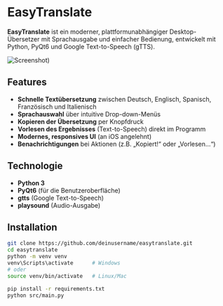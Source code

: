 # EasyTranslate

**EasyTranslate** ist ein moderner, plattformunabhängiger Desktop-Übersetzer mit Sprachausgabe und einfacher Bedienung, entwickelt mit Python, PyQt6 und Google Text-to-Speech (gTTS).

![Screenshot](https://imgur.com/a/kbEv5sy)) <!-- Füge einen Screenshot hinzu, falls vorhanden -->

## Features

- **Schnelle Textübersetzung** zwischen Deutsch, Englisch, Spanisch, Französisch und Italienisch
- **Sprachauswahl** über intuitive Drop-down-Menüs
- **Kopieren der Übersetzung** per Knopfdruck
- **Vorlesen des Ergebnisses** (Text-to-Speech) direkt im Programm
- **Modernes, responsives UI** (an iOS angelehnt)
- **Benachrichtigungen** bei Aktionen (z.B. „Kopiert!“ oder „Vorlesen…“)

## Technologie

- **Python 3**
- **PyQt6** (für die Benutzeroberfläche)
- **gtts** (Google Text-to-Speech)
- **playsound** (Audio-Ausgabe)

## Installation

```bash
git clone https://github.com/deinusername/easytranslate.git
cd easytranslate
python -m venv venv
venv\Scripts\activate      # Windows
# oder
source venv/bin/activate   # Linux/Mac

pip install -r requirements.txt
python src/main.py
